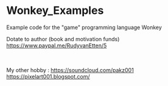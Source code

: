 # Wonkey_Examples

Example code for the "game" programming language Wonkey

Dotate to author (book and motivation funds)
https://www.paypal.me/RudyvanEtten/5

<br><br>
My other hobby : https://soundcloud.com/pakz001
<br>
https://pixelart001.blogspot.com/
